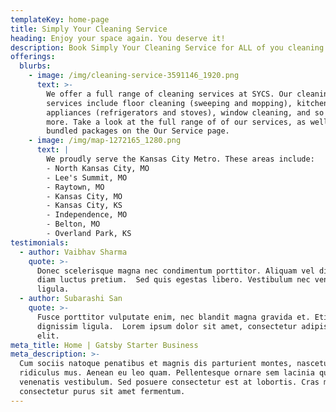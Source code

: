 ```yaml
---
templateKey: home-page
title: Simply Your Cleaning Service
heading: Enjoy your space again. You deserve it!
description: Book Simply Your Cleaning Service for ALL of you cleaning needs!
offerings:
  blurbs:
    - image: /img/cleaning-service-3591146_1920.png
      text: >-
        We offer a full range of cleaning services at SYCS. Our cleaning
        services include floor cleaning (sweeping and mopping), kitchen
        appliances (refrigerators and stoves), window cleaning, and so much
        more. Take a look at the full range of of our services, as well as our
        bundled packages on the Our Service page.
    - image: /img/map-1272165_1280.png
      text: |
        We proudly serve the Kansas City Metro. These areas include:
        - North Kansas City, MO
        - Lee's Summit, MO
        - Raytown, MO
        - Kansas City, MO
        - Kansas City, KS
        - Independence, MO
        - Belton, MO
        - Overland Park, KS
testimonials:
  - author: Vaibhav Sharma
    quote: >-
      Donec scelerisque magna nec condimentum porttitor. Aliquam vel diam sed
      diam luctus pretium.  Sed quis egestas libero. Vestibulum nec venenatis
      ligula. 
  - author: Subarashi San
    quote: >-
      Fusce porttitor vulputate enim, nec blandit magna gravida et. Etiam et
      dignissim ligula.  Lorem ipsum dolor sit amet, consectetur adipiscing
      elit.
meta_title: Home | Gatsby Starter Business
meta_description: >-
  Cum sociis natoque penatibus et magnis dis parturient montes, nascetur
  ridiculus mus. Aenean eu leo quam. Pellentesque ornare sem lacinia quam
  venenatis vestibulum. Sed posuere consectetur est at lobortis. Cras mattis
  consectetur purus sit amet fermentum.
---
```


